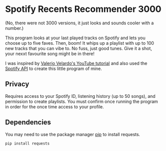 # Spotify Recents Recommender 3000

(No, there were not 3000 versions, it just looks and sounds cooler with a number.)

This program looks at your last played tracks on Spotify and lets you choose up to five faves. Then, boom! It whips up a playlist with up to 100 new tracks that you can vibe to. No fuss, just good tunes. Give it a shot, your nexxt favourite song might be in there! 

I was inspired by [Valerio Velardo's YouTube tutorial](https://www.youtube.com/watch?v=3vvvjdmBoyc&t=767s) and also used the [Spotify API](https://developer.spotify.com/documentation/web-api) to create this little program of mine.

## Privacy

Requires access to your Spotify ID, listening history (up to 50 songs), and permission to create playlists. You must confirm once running the program in order for the once time access to your profile.

## Dependencies

You may need to use the package manager [pip](https://pip.pypa.io/en/stable/) to install requests.
```bash
pip install requests
```

